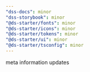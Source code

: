 ```yaml
---
"dss-docs": minor
"dss-storybook": minor
"@ds-starter/fonts": minor
"@ds-starter/icons": minor
"@ds-starter/tokens": minor
"@ds-starter/ui": minor
"@ds-starter/tsconfig": minor
---
```


meta information updates
